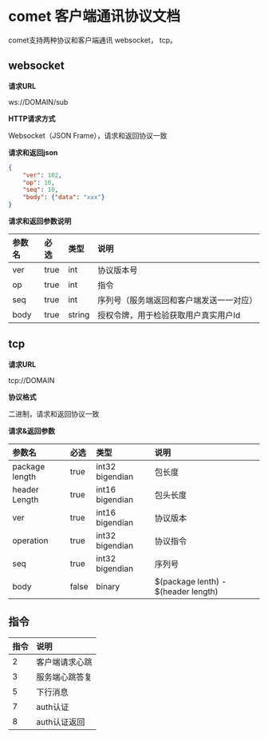 # comet 客户端通讯协议文档

comet支持两种协议和客户端通讯 websocket， tcp。

## websocket

**请求URL**

ws://DOMAIN/sub

**HTTP请求方式**

Websocket（JSON Frame），请求和返回协议一致

**请求和返回json**

```json
{
    "ver": 102,
    "op": 10,
    "seq": 10,
    "body": {"data": "xxx"}
}
```

**请求和返回参数说明**

| 参数名     | 必选  | 类型 | 说明       |
| :-----     | :---  | :--- | :---       |
| ver        | true  | int | 协议版本号 |
| op         | true  | int    | 指令 |
| seq        | true  | int    | 序列号（服务端返回和客户端发送一一对应） |
| body          | true | string | 授权令牌，用于检验获取用户真实用户Id |

## tcp

**请求URL**

tcp://DOMAIN

**协议格式**

二进制，请求和返回协议一致

**请求&返回参数**

| 参数名     | 必选  | 类型 | 说明       |
| :-----     | :---  | :--- | :---       |
| package length        | true  | int32 bigendian | 包长度 |
| header Length         | true  | int16 bigendian    | 包头长度 |
| ver        | true  | int16 bigendian    | 协议版本 |
| operation          | true | int32 bigendian | 协议指令 |
| seq         | true | int32 bigendian | 序列号 |
| body         | false | binary | $(package lenth) - $(header length) |

## 指令

| 指令     | 说明  | 
| :-----     | :---  |
| 2 | 客户端请求心跳 |
| 3 | 服务端心跳答复 |
| 5 | 下行消息 |
| 7 | auth认证 |
| 8 | auth认证返回 |

